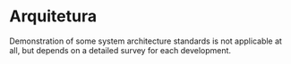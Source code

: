 # Arquitetura
Demonstration of some system architecture standards is not applicable at all, but depends on a detailed survey for each development.

